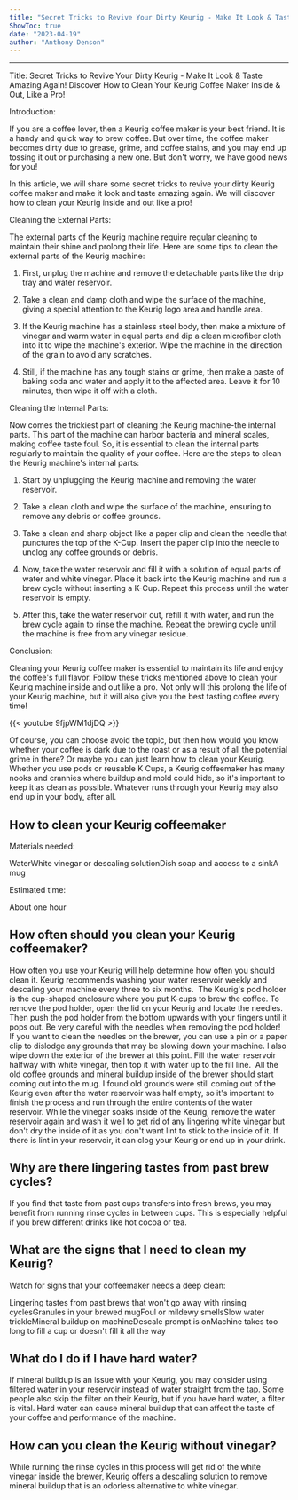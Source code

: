 ```yaml
---
title: "Secret Tricks to Revive Your Dirty Keurig - Make It Look & Taste Amazing Again! Discover How to Clean Your Keurig Coffee Maker Inside & Out, Like a Pro!"
ShowToc: true 
date: "2023-04-19"
author: "Anthony Denson"
---
```

*****
Title: Secret Tricks to Revive Your Dirty Keurig - Make It Look & Taste Amazing Again! Discover How to Clean Your Keurig Coffee Maker Inside & Out, Like a Pro!

Introduction:

If you are a coffee lover, then a Keurig coffee maker is your best friend. It is a handy and quick way to brew coffee. But over time, the coffee maker becomes dirty due to grease, grime, and coffee stains, and you may end up tossing it out or purchasing a new one. But don't worry, we have good news for you!

In this article, we will share some secret tricks to revive your dirty Keurig coffee maker and make it look and taste amazing again. We will discover how to clean your Keurig inside and out like a pro!

Cleaning the External Parts:

The external parts of the Keurig machine require regular cleaning to maintain their shine and prolong their life. Here are some tips to clean the external parts of the Keurig machine:

1. First, unplug the machine and remove the detachable parts like the drip tray and water reservoir.

2. Take a clean and damp cloth and wipe the surface of the machine, giving a special attention to the Keurig logo area and handle area.

3. If the Keurig machine has a stainless steel body, then make a mixture of vinegar and warm water in equal parts and dip a clean microfiber cloth into it to wipe the machine's exterior. Wipe the machine in the direction of the grain to avoid any scratches.

4. Still, if the machine has any tough stains or grime, then make a paste of baking soda and water and apply it to the affected area. Leave it for 10 minutes, then wipe it off with a cloth.

Cleaning the Internal Parts:

Now comes the trickiest part of cleaning the Keurig machine-the internal parts. This part of the machine can harbor bacteria and mineral scales, making coffee taste foul. So, it is essential to clean the internal parts regularly to maintain the quality of your coffee. Here are the steps to clean the Keurig machine's internal parts:

1. Start by unplugging the Keurig machine and removing the water reservoir.

2. Take a clean cloth and wipe the surface of the machine, ensuring to remove any debris or coffee grounds.

3. Take a clean and sharp object like a paper clip and clean the needle that punctures the top of the K-Cup. Insert the paper clip into the needle to unclog any coffee grounds or debris.

4. Now, take the water reservoir and fill it with a solution of equal parts of water and white vinegar. Place it back into the Keurig machine and run a brew cycle without inserting a K-Cup. Repeat this process until the water reservoir is empty.

5. After this, take the water reservoir out, refill it with water, and run the brew cycle again to rinse the machine. Repeat the brewing cycle until the machine is free from any vinegar residue.

Conclusion:

Cleaning your Keurig coffee maker is essential to maintain its life and enjoy the coffee's full flavor. Follow these tricks mentioned above to clean your Keurig machine inside and out like a pro. Not only will this prolong the life of your Keurig machine, but it will also give you the best tasting coffee every time!

{{< youtube 9fjpWM1djDQ >}} 



Of course, you can choose avoid the topic, but then how would you know whether your coffee is dark due to the roast or as a result of all the potential grime in there? Or maybe you can just learn how to clean your Keurig.
Whether you use pods or reusable K Cups, a Keurig coffeemaker has many nooks and crannies where buildup and mold could hide, so it's important to keep it as clean as possible. Whatever runs through your Keurig may also end up in your body, after all. 

 
## How to clean your Keurig coffeemaker


Materials needed:

 
WaterWhite vinegar or descaling solutionDish soap and access to a sinkA mug 


Estimated time:

 
About one hour
 
## How often should you clean your Keurig coffeemaker?


How often you use your Keurig will help determine how often you should clean it. Keurig recommends washing your water reservoir weekly and descaling your machine every three to six months. 
The Keurig's pod holder is the cup-shaped enclosure where you put K-cups to brew the coffee. To remove the pod holder, open the lid on your Keurig and locate the needles. Then push the pod holder from the bottom upwards with your fingers until it pops out. Be very careful with the needles when removing the pod holder! 
If you want to clean the needles on the brewer, you can use a pin or a paper clip to dislodge any grounds that may be slowing down your machine. I also wipe down the exterior of the brewer at this point.
Fill the water reservoir halfway with white vinegar, then top it with water up to the fill line. 
All the old coffee grounds and mineral buildup inside of the brewer should start coming out into the mug. I found old grounds were still coming out of the Keurig even after the water reservoir was half empty, so it's important to finish the process and run through the entire contents of the water reservoir.
While the vinegar soaks inside of the Keurig, remove the water reservoir again and wash it well to get rid of any lingering white vinegar but don't dry the inside of it as you don't want lint to stick to the inside of it. If there is lint in your reservoir, it can clog your Keurig or end up in your drink.

 
## Why are there lingering tastes from past brew cycles?


If you find that taste from past cups transfers into fresh brews, you may benefit from running rinse cycles in between cups. This is especially helpful if you brew different drinks like hot cocoa or tea. 

 
## What are the signs that I need to clean my Keurig?


Watch for signs that your coffeemaker needs a deep clean:

 
Lingering tastes from past brews that won't go away with rinsing cyclesGranules in your brewed mugFoul or mildewy smellsSlow water trickleMineral buildup on machineDescale prompt is onMachine takes too long to fill a cup or doesn't fill it all the way
 
## What do I do if I have hard water?


If mineral buildup is an issue with your Keurig, you may consider using filtered water in your reservoir instead of water straight from the tap. Some people also skip the filter on their Keurig, but if you have hard water, a filter is vital.
Hard water can cause mineral buildup that can affect the taste of your coffee and performance of the machine. 

 
## How can you clean the Keurig without vinegar?


While running the rinse cycles in this process will get rid of the white vinegar inside the brewer, Keurig offers a descaling solution to remove mineral buildup that is an odorless alternative to white vinegar. 




